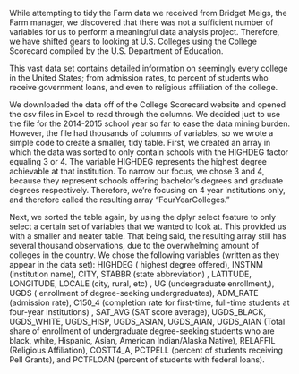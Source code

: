 
While attempting to tidy the Farm data we received from Bridget Meigs, the Farm manager, we discovered that there was not a sufficient number of variables for us to perform a meaningful data analysis project. Therefore, we have shifted gears to looking at U.S. Colleges using the College Scorecard compiled by the U.S. Department of Education. 

This vast data set contains detailed information on seemingly every college in the United States; from admission rates, to percent of students who receive government loans, and even to religious affiliation of the college.

We downloaded the data off of the College Scorecard website and opened the csv files in Excel to read through the columns. We decided just to use the file for the 2014-2015 school year so far to ease the data mining burden. However, the file had thousands of columns of variables, so we wrote a simple code to create a smaller, tidy table. First, we created an array in which the data was sorted to only contain schools with the HIGHDEG factor equaling 3 or 4. The variable HIGHDEG represents the highest degree achievable at that institution. To narrow our focus, we chose 3 and 4, because they represent schools offering bachelor’s degrees and graduate degrees respectively. Therefore, we’re focusing on 4 year institutions only, and therefore called the resulting array “FourYearColleges.”

Next, we sorted the table again, by using the dplyr select feature to only select a certain set of variables that we wanted to look at. This provided us with a smaller and neater table. That being said, the resulting array still has several thousand observations, due to the overwhelming amount of colleges in the country. We chose the following variables (written as they appear in the data set): HIGHDEG ( highest degree offered), INSTNM (institution name), CITY, STABBR (state abbreviation) , LATITUDE, LONGITUDE, LOCALE (city, rural, etc) , UG (undergraduate enrollment,), UGDS ( enrollment of degree-seeking undergraduates), ADM_RATE (admission rate), C150_4 (completion rate for first-time, full-time students at four-year institutions) , SAT_AVG (SAT score average), UGDS_BLACK, UGDS_WHITE, UGDS_HISP, UGDS_ASIAN, UGDS_AIAN, UGDS_AIAN (Total share of enrollment of undergraduate degree-seeking students who are black, white, Hispanic, Asian, American Indian/Alaska Native), RELAFFIL (Religious Affiliation), COSTT4_A, PCTPELL (percent of students receiving Pell Grants), and PCTFLOAN (percent of students with federal loans). 





